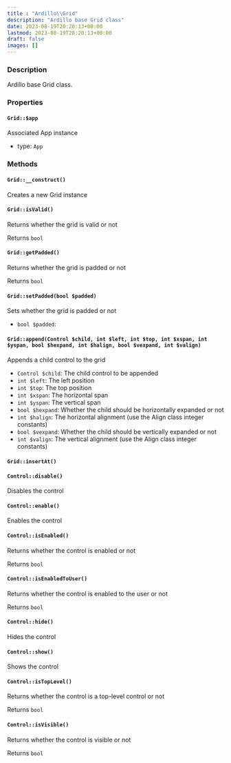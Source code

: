 ```yaml
---
title : "Ardillo\\Grid"
description: "Ardillo base Grid class"
date: 2023-08-19T20:20:13+00:00
lastmod: 2023-08-19T20:20:13+00:00
draft: false
images: []
---
```

### Description

Ardillo base Grid class.

### Properties

#### `Grid::$app`

Associated App instance

 * type: `App`



### Methods

#### `Grid::__construct()`

Creates a new Grid instance



#### `Grid::isValid()`

Returns whether the grid is valid or not


Returns `bool`



#### `Grid::getPadded()`

Returns whether the grid is padded or not


Returns `bool`



#### `Grid::setPadded(bool $padded)`

Sets whether the grid is padded or not

 * `bool $padded`: 


#### `Grid::append(Control $child, int $left, int $top, int $xspan, int $yspan, bool $hexpand, int $halign, bool $vexpand, int $valign)`

Appends a child control to the grid

 * `Control $child`: The child control to be appended
 * `int $left`: The left position
 * `int $top`: The top position
 * `int $xspan`: The horizontal span
 * `int $yspan`: The vertical span
 * `bool $hexpand`: Whether the child should be horizontally expanded or not
 * `int $halign`: The horizontal alignment (use the Align class integer constants)
 * `bool $vexpand`: Whether the child should be vertically expanded or not
 * `int $valign`: The vertical alignment (use the Align class integer constants)


#### `Grid::insertAt()`





#### `Control::disable()`

Disables the control



#### `Control::enable()`

Enables the control



#### `Control::isEnabled()`

Returns whether the control is enabled or not


Returns `bool`



#### `Control::isEnabledToUser()`

Returns whether the control is enabled to the user or not


Returns `bool`



#### `Control::hide()`

Hides the control



#### `Control::show()`

Shows the control



#### `Control::isTopLevel()`

Returns whether the control is a top-level control or not


Returns `bool`



#### `Control::isVisible()`

Returns whether the control is visible or not


Returns `bool`



